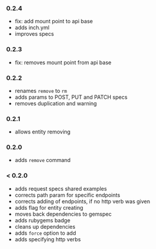 ### 0.2.4

- fix: add mount point to api base
- adds inch.yml
- improves specs

### 0.2.3

- fix: removes mount point from api base

### 0.2.2

- renames `remove` to `rm`
- adds params to POST, PUT and PATCH specs
- removes duplication and warning

### 0.2.1

- allows entity removing

### 0.2.0

- adds `remove` command

### < 0.2.0

- adds request specs shared examples
- corrects path param for specific endpoints
- corrects adding of endpoints, if no http verb was given
- adds flag for entity creating
- moves back dependencies to gemspec
- adds rubygems badge
- cleans up dependencies
- adds `force` option to add
- adds specifying http verbs
